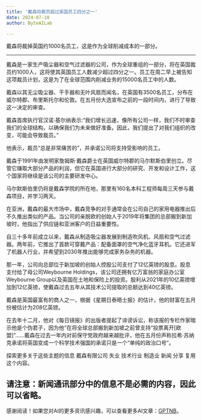 ```yaml
---
title: '戴森将裁员超过英国员工四分之一'
date: 2024-07-10
author: ByteAILab

---
```


戴森将裁掉英国约1000名员工，这是作为全球削减成本的一部分。

---


戴森是一家生产吸尘器和空气过滤器的公司，作为全球重组的一部分，将在英国裁员约1000人，这将使其英国员工人数减少超过四分之一。员工在周二早上被告知这项裁员计划，这是为了在全球范围内削减业务的15000名员工中的人数。

戴森以其无尘吸尘器、干手器和无叶风扇而闻名，在英国有3500名员工，分布在威尔特郡、布里斯托尔和伦敦。在五月份大选宣布之前的一段时间内，进行了导致这一决定的审查。

戴森首席执行官汉诺·基尔纳表示:“我们增长迅速，像所有公司一样，我们不时审查我们的全球结构，以确保我们为未来做好准备。因此，我们提出了对我们组织的改变，可能会导致裁员。”

他表示，裁员“总是非常痛苦的”，并承诺公司将支持受影响的员工。


戴森于1991年由发明家詹姆斯·戴森爵士在英国威尔特郡的马尔默斯伯里创立。尽管它赚取大部分产品的利润，但它在英国进行大部分的研究、开发和设计工作，这个国家将继续是该公司的主要研发中心。

马尔默斯伯里仍将是戴森学院的所在地，那里有160名本科工程师每周三天参与戴森项目，并学习两天。

在亚洲，戴森的最大市场中，戴森竞争的对手通常会在公司自己的家用电器推出后不久推出类似的产品。当公司的亲脱欧的创始人于2019年将集团的总部搬到新加坡时，他指出了供应链和亚洲客户的日益重要性。

自三十多年前成立以来，戴森从制造吸尘器发展到制造吹风机、风扇和空气过滤器。两年前，它推出了首款可穿戴产品：配备面罩的空气净化蓝牙耳机。它还进军了机器人行业，并希望到2030年推出能够完成家务杂务的机器。

那一年，公司向总部位于新加坡的创始人控股公司支付了12亿英镑的股息。股息支付给了母公司Weybourne Holdings，该公司还拥有亿万富翁的家庭办公室Weybourne Group以及英国在土地和保险上的投资。股利从2021年的10亿英镑增加到12亿英镑，使戴森过去五年从其技术公司提取的总额达到40亿英镑。

戴森是英国最富有的商人之一，根据《星期日泰晤士报》的估计，他的财富在五月份被估计为208亿英镑。

在去年十二月，他对《每日镜报》的出版者提起了诽谤诉讼，称该报的专栏作家暗示他是个伪君子，因为他“在将全球总部搬到新加坡之前曾支持“投票离开[欧盟]”......戴森在过去一年内对前保守党政府越来越批评，他在五月份声称拉希·苏纳克承诺将英国变成一个科学技术强国的承诺只是一个“单纯的政治口号”。


探索更多关于这些主题的信息
戴森有限公司
失业
技术行业
制造业
新闻
分享
复用这个内容。

请注意：新闻通讯部分中的信息不是必需的内容，因此可以省略。
---
感谢阅读！如果您对AI的更多资讯感兴趣，可以查看更多AI文章：[GPTNB](https://gptnb.com)。